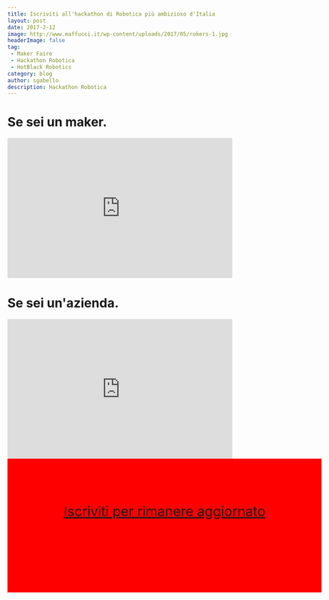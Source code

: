 ```yaml
---
title: Iscriviti all'hackathon di Robotica più ambizioso d'Italia
layout: post
date: 2017-2-12
image: http://www.maffucci.it/wp-content/uploads/2017/05/rokers-1.jpg
headerImage: false
tag:
 - Maker Faire
 - Hackathon Robotica
 - HotBlack Robotics
category: blog
author: sgabello
description: Hackathon Robotica
---
```


<style>
.rwd-video {height: 0;overflow: hidden;padding-bottom: 56.25%;padding-top: 30px;position: relative;}
.rwd-video iframe,
.rwd-video object,
.rwd-video embed {height: 100%;left: 0;position: absolute;top: 0;width: 100%;}
.bottone-reg { height: 100px; width: 100%; text-align: center; padding: 100px;
    background-color: red;
    color: white !important;
    font-size: 30px;
}
</style>


# Se sei un maker.

<div class="rwd-video">
  <iframe width="100%" src="https://www.youtube.com/embed/PSa_HIGeZXw" frameborder="0" allowfullscreen>
</iframe>
</div>

# Se sei un'azienda.

<div class="rwd-video">
  <iframe width="100%" src="https://www.youtube.com/embed/rnZmyZ4Krq0" frameborder="0" allowfullscreen>
</iframe>
</div>

<div class="bottone-reg">
    <a href="http://eepurl.com/dcCL_v" > Iscriviti per rimanere aggiornato </a>
</div>